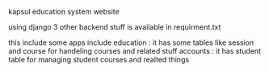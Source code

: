 kapsul education system website

using django 3
other backend stuff is available in requirment.txt

this include some apps include 
education : it has some tables like session and course for handeling courses and related stuff
accounts : it has student table for managing student courses and realted things